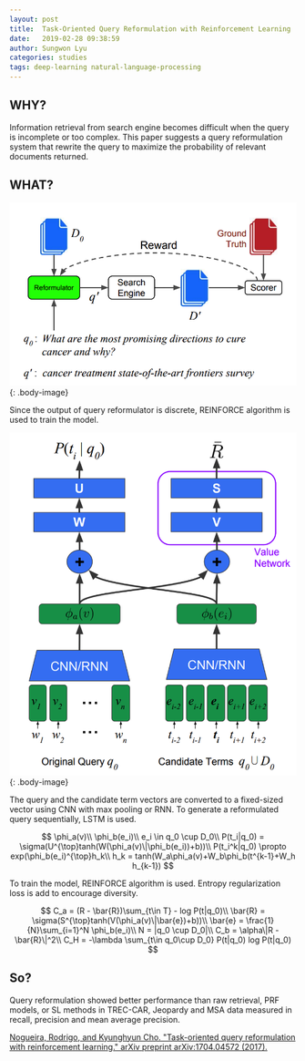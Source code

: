 ```yaml
---
layout: post
title:  Task-Oriented Query Reformulation with Reinforcement Learning
date:   2019-02-28 09:38:59
author: Sungwon Lyu
categories: studies
tags: deep-learning natural-language-processing
---
```

## WHY? 
Information retrieval from search engine becomes difficult when the query is incomplete or too complex. This paper suggests a query reformulation system  that rewrite the query to maximize the probability of relevant documents returned. 

## WHAT?
![image](/assets/images/qrr1.png){: .body-image}

Since the output of query reformulator is discrete, REINFORCE algorithm is used to train the model.

![image](/assets/images/qrr2.png){: .body-image}

The query and the candidate term vectors are converted to a fixed-sized vector using CNN with max pooling or RNN. To generate a reformulated query sequentially, LSTM is used.

$$
\phi_a(v)\\
\phi_b(e_i)\\
e_i \in q_0 \cup D_0\\
P(t_i|q_0) = \sigma(U^{\top}tanh(W(\phi_a(v)\|\phi_b(e_i))+b))\\
P(t_i^k|q_0) \propto exp(\phi_b(e_i)^{\top}h_k\\
h_k = tanh(W_a\phi_a(v)+W_b\phi_b(t^{k-1}+W_h h_{k-1})
$$

To train the model, REINFORCE algorithm is used. Entropy regularization loss is add to encourage diversity.

$$
C_a = (R - \bar{R})\sum_{t\in T} - log P(t|q_0)\\
\bar{R} = \sigma(S^{\top}tanh(V(\phi_a(v)\|\bar{e})+b))\\
\bar{e} = \frac{1}{N}\sum_{i=1}^N \phi_b(e_i)\\
N = |q_0 \cup D_0|\\
C_b = \alpha\|R - \bar{R}\|^2\\
C_H = -\lambda \sum_{t\in q_0\cup D_0} P(t|q_0) log P(t|q_0)
$$

## So?
Query reformulation showed better performance than raw retrieval, PRF models, or SL methods in TREC-CAR, Jeopardy and MSA data measured in recall, precision and mean average precision.

[Nogueira, Rodrigo, and Kyunghyun Cho. "Task-oriented query reformulation with reinforcement learning." arXiv preprint arXiv:1704.04572 (2017).](https://arxiv.org/abs/1704.04572)

